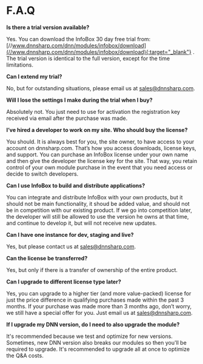 # F.A.Q

**Is there a trial version available?**

Yes. You can download the InfoBox 30 day free trial from: [//www.dnnsharp.com/dnn/modules/infobox/download](//www.dnnsharp.com/dnn/modules/infobox/download){:target="_blank"} . The trial version is identical to the full version, except for the time limitations.

**Can I extend my trial?**

No, but for outstanding situations, please email us at sales@dnnsharp.com.

**Will I lose the settings I make during the trial when I buy?**

Absolutely not. You just need to use for activation the registration key received via email after the purchase was made.

**I’ve hired a developer to work on my site. Who should buy the license?**

You should. It is always best for you, the site owner, to have access to your account on dnnsharp.com. That’s how you access downloads, license keys, and support. You can purchase an InfoBox license under your own name and then give the developer the license key for the site. That way, you retain control of your own module purchase in the event that you need access or decide to switch developers.

**Can I use InfoBox to build and distribute applications?**

You can integrate and distribute InfoBox with your own products, but it should not be main functionality, it shoud be added value, and should not be in competition with our existing product. If we go into competition later, the developer will still be allowed to use the version he owns at that time, and continue to develop it, but will not receive new updates.

**Can I have one instance for dev, staging and live?**

Yes, but please contact us at sales@dnnsharp.com.

**Can the license be transferred?**

Yes, but only if there is a transfer of ownership of the entire product.

**Can I upgrade to different license type later?**

Yes, you can upgrade to a higher tier (and more value-packed) license for just the price difference in qualifying purchases made within the past 3 months. If your purchase was made more than 3 months ago, don’t worry, we still have a special offer for you. Just email us at sales@dnnsharp.com.

**If I upgrade my DNN version, do I need to also upgrade the module?**

It's recommended because we test and optimize for new versions. Sometimes, new DNN version also breaks our modules so then you'll be required to upgrade. It's recommended to upgrade all at once to optimize the Q&A costs.